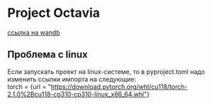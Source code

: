 # Project Octavia  
[ссылка на wandb](https://wandb.ai/lost_in_thoughts/project_octavia)

## Проблема с linux
Если запускать проект на linux-системе, то в pyproject.toml надо изменить ссылки импорта на следующие:  
torch = {url = "https://download.pytorch.org/whl/cu118/torch-2.1.0%2Bcu118-cp310-cp310-linux_x86_64.whl"}  
